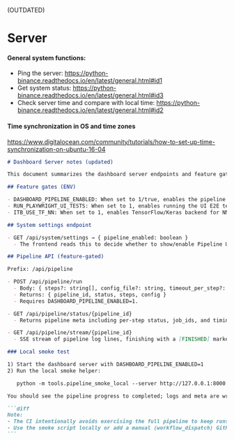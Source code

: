 (OUTDATED)

# Server

#### General system functions:

* Ping the server: https://python-binance.readthedocs.io/en/latest/general.html#id1
* Get system status: https://python-binance.readthedocs.io/en/latest/general.html#id3
* Check server time and compare with local time: https://python-binance.readthedocs.io/en/latest/general.html#id2

#### Time synchronization in OS and time zones

https://www.digitalocean.com/community/tutorials/how-to-set-up-time-synchronization-on-ubuntu-16-04

````markdown
# Dashboard Server notes (updated)

This document summarizes the dashboard server endpoints and feature gates that are relevant for local development and safe enablement in production.

## Feature gates (ENV)

- DASHBOARD_PIPELINE_ENABLED: When set to 1/true, enables the pipeline API/UI. The server enforces this gate defensively. The client reads it via /api/system/settings.
- RUN_PLAYWRIGHT_UI_TESTS: When set to 1, enables running the UI E2E test locally; defaults to off in CI to remain deterministic.
- ITB_USE_TF_NN: When set to 1, enables TensorFlow/Keras backend for NN models in tests; otherwise uses a lightweight sklearn fallback.

## System settings endpoint

- GET /api/system/settings → { pipeline_enabled: boolean }
  - The frontend reads this to decide whether to show/enable Pipeline UI controls.

## Pipeline API (feature-gated)

Prefix: /api/pipeline

- POST /api/pipeline/run
  - Body: { steps?: string[], config_file?: string, timeout_per_step?: number, extra_args?: { [step]: string[] } }
  - Returns: { pipeline_id, status, steps, config }
  - Requires DASHBOARD_PIPELINE_ENABLED=1.

- GET /api/pipeline/status/{pipeline_id}
  - Returns pipeline meta including per-step status, job_ids, and timing.

- GET /api/pipeline/stream/{pipeline_id}
  - SSE stream of pipeline log lines, finishing with a [FINISHED] marker.

### Local smoke test

1) Start the dashboard server with DASHBOARD_PIPELINE_ENABLED=1
2) Run the local smoke helper:

   python -m tools.pipeline_smoke_local --server http://127.0.0.1:8000 --config configs/config-quick-1d-ci.jsonc --steps download,merge

You should see the pipeline progress to completed; logs and meta are written under logs/pipelines/.

```diff
Note:
- The CI intentionally avoids exercising the full pipeline to keep runs deterministic and fast.
- Use the smoke script locally or add a manual (workflow_dispatch) GitHub Actions workflow if needed.
```
````

